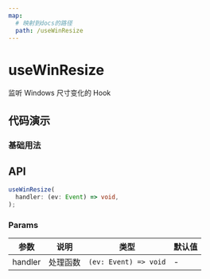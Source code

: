 ```yaml
---
map:
  # 映射到docs的路径
  path: /useWinResize
---
```


# useWinResize

监听 Windows 尺寸变化的 Hook

## 代码演示

### 基础用法

<demo src="./demo/demo.vue"
  language="vue"
  title="基本用法"
  desc="监听windows尺寸">
</demo>


## API

```typescript
useWinResize(
  handler: (ev: Event) => void,
);
```

### Params

| 参数      | 说明       | 类型                  | 默认值 |
| --------- | ---------- | --------------------- | ------ |
| handler   | 处理函数   | `(ev: Event) => void` | -      |
